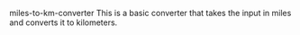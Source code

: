miles-to-km-converter
This is a basic converter that takes the input in miles and converts it to kilometers.  
